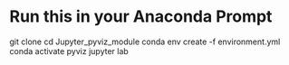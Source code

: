 
# Run this in your Anaconda Prompt
git clone <your-repo>
cd Jupyter_pyviz_module
conda env create -f environment.yml
conda activate pyviz
jupyter lab
